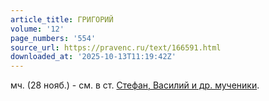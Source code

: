 ```yaml
---
article_title: ГРИГОРИЙ
volume: '12'
page_numbers: '554'
source_url: https://pravenc.ru/text/166591.html
downloaded_at: '2025-10-13T11:19:42Z'
---
```


мч. (28 нояб.) - см. в ст. [Стефан, Василий и др. мученики](<https://pravenc.ru/text/Стефан  Василий и др  мученики.html>).
